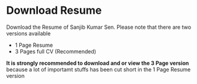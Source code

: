 # Download Resume

Download the Resume of Sanjib Kumar Sen. Please note that there are two versions available
  - 1 Page Resume
  - 3 Pages full CV (Recommended)

**It is strongly recommended to download and or view the 3 Page version** because a lot of importamt stuffs has been cut short in the 1 Page Resume version


